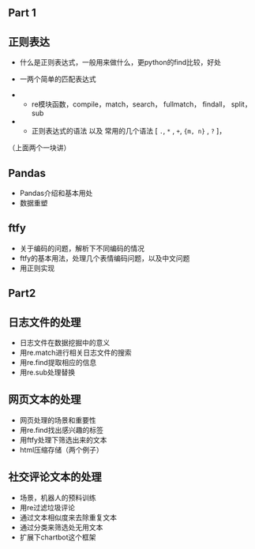 Part 1
--------

##  正则表达

- 什么是正则表达式，一般用来做什么，更python的find比较，好处

- 一两个简单的匹配表达式

- - re模块函数，compile，match，search， fullmatch， findall， split，sub
- - 正则表达式的语法 以及 常用的几个语法 [ `.`, `*` , `+`, `{m, n}` , `?` ]，

（上面两个一块讲）


## Pandas

- Pandas介绍和基本用处
- 数据重塑

## ftfy 

- 关于编码的问题，解析下不同编码的情况
- ftfy的基本用法，处理几个表情编码问题，以及中文问题
- 用正则实现


Part2
-----

## 日志文件的处理

- 日志文件在数据挖掘中的意义
- 用re.match进行相关日志文件的搜索
- 用re.find提取相应的信息
- 用re.sub处理替换

## 网页文本的处理

- 网页处理的场景和重要性
- 用re.find找出感兴趣的标签
- 用ftfy处理下筛选出来的文本
- html压缩存储（两个例子）

## 社交评论文本的处理

- 场景，机器人的预料训练
- 用re过滤垃圾评论
- 通过文本相似度来去除重复文本
- 通过分类来筛选处无用文本
- 扩展下chartbot这个框架
